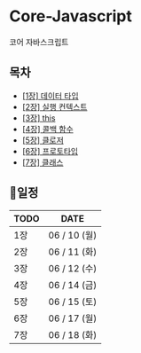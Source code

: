 # Core-Javascript

코어 자바스크립트

## 목차

- [[1장] 데이터 타입](./[01장]%20데이터%20타입/01.md)
- [[2장] 실행 컨텍스트](./[02장]%20실행컨텍스트/02.md)
- [[3장] this](./[03장]%20this/03.md)
- [[4장] 콜백 함수](./[04장]%20콜백%20함수/04.md)
- [[5장] 클로저](./[05장]%20클로저/05.md)
- [[6장] 프로토타입](./[06장]%20프로토타입/06.md)
- [[7장] 클래스](./[07장]%20클래스/07.md)

## 📅일정

| TODO | DATE         |
| ---- | ------------ |
| 1장  | 06 / 10 (월) |
| 2장  | 06 / 11 (화) |
| 3장  | 06 / 12 (수) |
| 4장  | 06 / 14 (금) |
| 5장  | 06 / 15 (토) |
| 6장  | 06 / 17 (월) |
| 7장  | 06 / 18 (화) |
